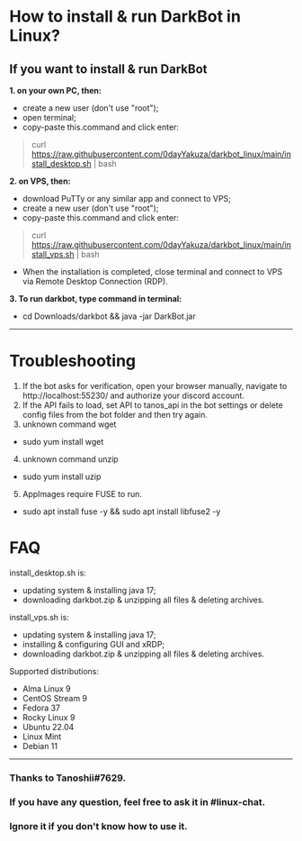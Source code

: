 # How to install & run DarkBot in Linux?

## If you want to install & run DarkBot
**1. on your own PC, then:**
- create a new user (don't use "root");
- open terminal;
- copy-paste this.command and click enter:
> curl https://raw.githubusercontent.com/0dayYakuza/darkbot_linux/main/install_desktop.sh | bash

**2. on VPS, then:**
- download PuTTy or any similar app and connect to VPS;
- create a new user (don't use "root");
- copy-paste this.command and click enter:
> curl https://raw.githubusercontent.com/0dayYakuza/darkbot_linux/main/install_vps.sh | bash
- When the installation is completed, close terminal and connect to VPS via Remote Desktop Connection (RDP).

**3. To run darkbot, type command in terminal:**
- cd Downloads/darkbot && java -jar DarkBot.jar
---
# Troubleshooting
1. If the bot asks for verification, open your browser manually, navigate to http://localhost:55230/ and authorize your discord account.
2. If the API fails to load, set API to tanos_api in the bot settings or delete config files from the bot folder and then try again.
3. unknown command wget
- sudo yum install wget
4. unknown command unzip
- sudo yum install uzip
5. AppImages require FUSE to run.
- sudo apt install fuse -y && sudo apt install libfuse2 -y
# FAQ
install_desktop.sh is:
- updating system & installing java 17;
- downloading darkbot.zip & unzipping all files & deleting archives.

install_vps.sh is:
- updating system & installing java 17;
- installing & configuring GUI and xRDP;
- downloading darkbot.zip & unzipping all files & deleting archives.

Supported distributions:
- Alma Linux 9
- CentOS Stream 9
- Fedora 37
- Rocky Linux 9
- Ubuntu 22.04
- Linux Mint
- Debian 11
---
### Thanks to Tanoshii#7629.
### If you have any question, feel free to ask it in #linux-chat.
### Ignore it if you don't know how to use it. 
